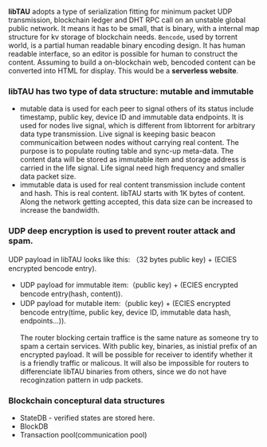 **libTAU** adopts a type of serialization fitting for minimum packet UDP transmission, blockchain ledger and DHT RPC call on an unstable global public network. It means it has to be small, that is binary, with a internal map structure for kv storage of blockchain needs. 
`Bencode`, used by torrent world, is a partial human readable binary encoding design. It has human readable interface, so an editor is possible for human to construct the content. Assuming to build a on-blockchain web, bencoded content can be converted into HTML for display. This would be a **serverless website**. <br>

### libTAU has two type of data structure: mutable and immutable
* mutable data is used for each peer to signal others of its status include timestamp, public key, device ID and immutable data endpoints. It is used for nodes live signal, which is different from libtorrent for arbitrary data type transmission. Live signal is keeping basic beacon communicaition between nodes without carrying real content. The purpose is to populate routing table and sync-up meta-data. The content data will be stored as immutable item and storage address is carried in the life signal. Life signal need high frequency and smaller data packet size. 
* immutable data is used for real content transmission include content and hash. 
This is real content. libTAU starts with 1K bytes of content. Along the network getting accepted, this data size can be increased to increase the bandwidth.

### UDP deep encryption is used to prevent router attack and spam. 
UDP payload in libTAU looks like this: （32 bytes public key) + (ECIES encrypted bencode entry). 
* UDP payload for immutable item:（public key) + (ECIES encrypted bencode entry(hash, content)). 
* UDP payload for mutable item:（public key) + (ECIES encrypted bencode entry(time, public key, device ID, immutable data hash, endpoints...)). 
<br><br>
The router blocking certain traffice is the same nature as someone try to spam a certain services. With public key, binaries, as inistial prefix of an encrypted payload. It will be possible for receiver to identify whether it is a friendly traffic or malicous. It will also be impossible for routers to differenciate libTAU binaries from others, since we do not have recoginzation pattern in udp packets. 

### Blockchain conceptural data structures
* StateDB - verified states are stored here. 
* BlockDB
* Transaction pool(communication pool)
